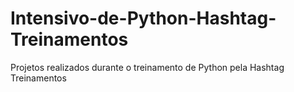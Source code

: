# Intensivo-de-Python-Hashtag-Treinamentos
Projetos realizados durante o treinamento de Python pela Hashtag Treinamentos
